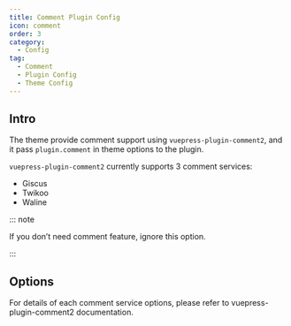 ```yaml
---
title: Comment Plugin Config
icon: comment
order: 3
category:
  - Config
tag:
  - Comment
  - Plugin Config
  - Theme Config
---
```


## Intro

The theme provide comment support using `vuepress-plugin-comment2`, and it pass `plugin.comment` in theme options to the plugin.

`vuepress-plugin-comment2` currently supports 3 comment services:

- Giscus
- Twikoo
- Waline

::: note

If you don’t need comment feature, ignore this option.

:::

## Options

For details of each comment service options, please refer to <ProjectLink name="comment2" path="/config/">vuepress-plugin-comment2 documentation</ProjectLink>.
